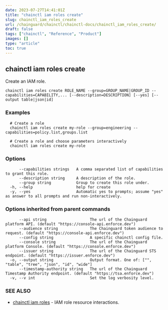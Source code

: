 ```yaml
---
date: 2023-07-27T14:41:01Z
title: "chainctl iam roles create"
slug: chainctl_iam_roles_create
url: /chainguard/chainctl/chainctl-docs/chainctl_iam_roles_create/
draft: false
tags: ["chainctl", "Reference", "Product"]
images: []
type: "article"
toc: true
---
```

## chainctl iam roles create

Create an IAM role.

```
chainctl iam roles create ROLE_NAME --group=GROUP_NAME|GROUP_ID --capabilities=CAPABILITY,... [--description=DESCRIPTION] [--yes] [--output table|json|id]
```

### Examples

```
  # Create a role
  chainctl iam roles create my-role --group=engineering --capabilities=policy.list,groups.list
  
  # Create a role and choose parameters interactively
  chainctl iam roles create my-role
```

### Options

```
      --capabilities strings   A comma separated list of capabilities to grant this role.
      --description string     A description of the role.
      --group string           Group to create this role under.
  -h, --help                   help for create
  -y, --yes                    Automatic yes to prompts; assume "yes" as answer to all prompts and run non-interactively.
```

### Options inherited from parent commands

```
      --api string                   The url of the Chainguard platform API. (default "https://console-api.enforce.dev")
      --audience string              The Chainguard token audience to request. (default "https://console-api.enforce.dev")
      --config string                A specific chainctl config file.
      --console string               The url of the Chainguard platform Console. (default "https://console.enforce.dev")
      --issuer string                The url of the Chainguard STS endpoint. (default "https://issuer.enforce.dev")
  -o, --output string                Output format. One of: ["", "table", "tree", "json", "id", "wide"]
      --timestamp-authority string   The url of the Chainguard Timestamp Authority endpoint. (default "https://tsa.enforce.dev")
  -v, --v int                        Set the log verbosity level.
```

### SEE ALSO

* [chainctl iam roles](/chainguard/chainctl/chainctl-docs/chainctl_iam_roles/)	 - IAM role resource interactions.

